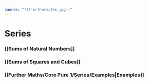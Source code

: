 ```yaml
---
banner: "![[furthermaths.jpg]]"
---
```

# Series

### [[Sums of Natural Numbers]]

### [[Sums of Squares and Cubes]]

### [[Further Maths/Core Pure 1/Series/Examples|Examples]]
